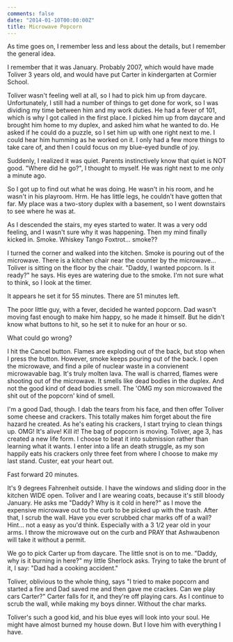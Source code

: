 ```yaml
---
comments: false
date: "2014-01-10T00:00:00Z"
title: Microwave Popcorn
---
```


As time goes on, I remember less and less about the details, but I remember the general idea.

I remember that it was January.  Probably 2007, which would have made Toliver 3 years old, and would have put Carter in kindergarten at Cormier School.

Toliver wasn't feeling well at all, so I had to pick him up from daycare.  Unfortunately, I still had a number of things to get done for work, so I was dividing my time between him and my work duties.  He had a fever of 101, which is why I got called in the first place.  I picked him up from daycare and brought him home to my duplex, and asked him what he wanted to do.  He asked if he could do a puzzle, so I set him up with one right next to me.   I could hear him humming as he worked on it.  I only had a few more things to take care of, and then I could focus on my blue-eyed bundle of joy.

Suddenly, I realized it was quiet.  Parents instinctively know that quiet is NOT good.  "Where did he go?", I thought to myself.  He was right next to me only a minute ago.

So I got up to find out what he was doing.  He wasn't in his room, and he wasn't in his playroom.  Hrm.  He has little legs, he couldn't have gotten that far.  My place was a two-story duplex with a basement, so I went downstairs to see where he was at.

As I descended the stairs, my eyes started to water.  It was a very odd feeling, and I wasn't sure why it was happening.  Then my mind finally kicked in.  Smoke.  Whiskey Tango Foxtrot... smoke??

I turned the corner and walked into the kitchen.  Smoke is pouring out of the microwave.  There is a kitchen chair near the counter by the microwave...  Toliver is sitting on the floor by the chair.  "Daddy, I wanted popcorn.  Is it ready?" he says.  His eyes are watering due to the smoke.  I'm not sure what to think, so I look at the timer.

It appears he set it for 55 minutes.  There are 51 minutes left.

The poor little guy, with a fever, decided he wanted popcorn.  Dad wasn't moving fast enough to make him happy, so he made it himself.  But he didn't know what buttons to hit, so he set it to nuke for an hour or so.

What could go wrong?

I hit the Cancel button.  Flames are exploding out of the back, but stop when I press the button.  However, smoke keeps pouring out of the back.  I open the microwave, and find a pile of nuclear waste in a convienent microwavable bag.  It's truly molten lava.  The wall is charred, flames were shooting out of the microwave.  It smells like dead bodies in the duplex.  And not the good kind of dead bodies smell.  The 'OMG my son microwaved the shit out of the popcorn' kind of smell.

I'm a good Dad, though.  I dab the tears from his face, and then offer Toliver some cheese and crackers.  This totally makes him forget about the fire hazard he created.  As he's eating his crackers, I start trying to clean things up.  OMG!  It's alive!  Kill it!  The bag of popcorn is moving.  Toliver, age 3, has created a new life form.   I choose to beat it into submission rather than learning what it wants.  I enter into a life an death struggle, as my son happily eats his crackers only three feet from where I choose to make my last stand.  Custer, eat your heart out.

Fast forward 20 minutes.

It's 9 degrees Fahrenheit outside.  I have the windows and sliding door in the kitchen WIDE open.  Toliver and I are wearing coats, because it's still bloody January.  He asks me "Daddy?  Why is it cold in here?" as I move the expensive microwave out to the curb to be picked up with the trash.  After that, I scrub the wall.  Have you ever scrubbed char marks off of a wall?  Hint... not a easy as you'd think.   Especially with a 3 1/2 year old in your arms.  I throw the microwave out on the curb and PRAY that Ashwaubenon will take it without a permit.

We go to pick Carter up from daycare.  The little snot is on to me.  "Daddy, why is it burning in here?" my little Sherlock asks.  Trying to take the brunt of it, I say: "Dad had a cooking accident."

Toliver, oblivious to the whole thing, says "I tried to make popcorn and started a fire and Dad saved me and then gave me crackes.  Can we play cars Carter?"  Carter falls for it, and they're off playing cars.  As I continue to scrub the wall, while making my boys dinner.  Without the char marks.

Toliver's such a good kid, and his blue eyes will look into your soul.  He might have almost burned my house down.  But I love him with everything I have.